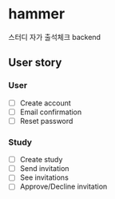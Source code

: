 # hammer

스터디 자가 출석체크 backend

## User story

### User

- [ ] Create account
- [ ] Email confirmation
- [ ] Reset password

### Study

- [ ] Create study
- [ ] Send invitation
- [ ] See invitations
- [ ] Approve/Decline invitation
